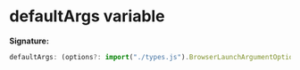 # defaultArgs variable

**Signature:**

```typescript
defaultArgs: (options?: import("./types.js").BrowserLaunchArgumentOptions) => string[]
```
